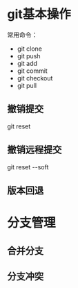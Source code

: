 
# git基本操作
常用命令：
* git clone
* git push
* git add
* git commit
* git checkout
* git pull
## 撤销提交
git reset
## 撤销远程提交
git reset --soft
## 版本回退

# 分支管理
## 合并分支
## 分支冲突

